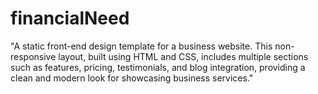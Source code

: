 # financialNeed
"A static front-end design template for a business website. This non-responsive layout, built using HTML and CSS, includes multiple sections such as features, pricing, testimonials, and blog integration, providing a clean and modern look for showcasing business services."
